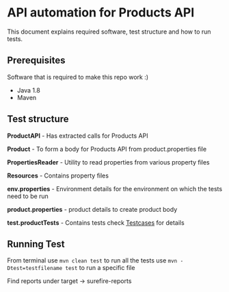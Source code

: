 # API automation for Products API

This document explains required software, test structure and how to run tests.

## Prerequisites
Software that is required to make this repo work :) 
- Java 1.8
- Maven 

## Test structure

__ProductAPI__ - Has extracted calls for Products API

__Product__ - To form a body for Products API from product.properties file

__PropertiesReader__ - Utility to read properties from various property files

__Resources__ - Contains property files

__env.properties__ - Environment details for the environment on which the tests need to be run

__product.properties__ - product details to create product body

__test.productTests__ - Contains tests check [Testcases](TESTCASES.md) for details

## Running Test

From terminal use `mvn clean test` to run all the tests
use `mvn -Dtest=testfilename test` to run a specific file

Find reports under target -> surefire-reports
